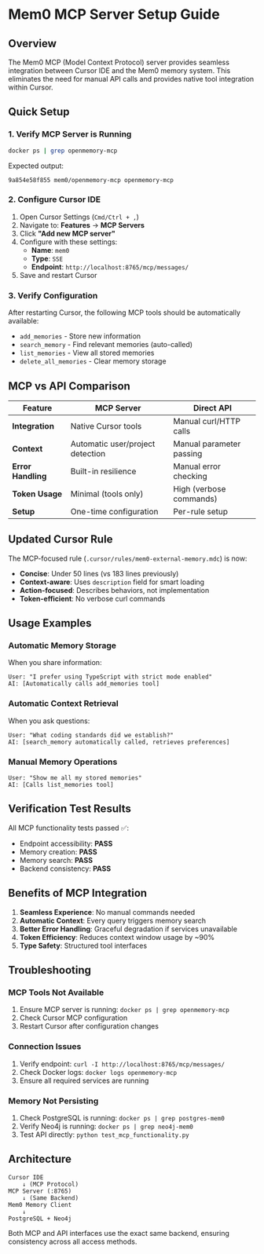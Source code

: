 # Mem0 MCP Server Setup Guide

## Overview

The Mem0 MCP (Model Context Protocol) server provides seamless integration between Cursor IDE and the Mem0 memory system. This eliminates the need for manual API calls and provides native tool integration within Cursor.

## Quick Setup

### 1. Verify MCP Server is Running

```bash
docker ps | grep openmemory-mcp
```

Expected output:
```
9a854e58f855 mem0/openmemory-mcp openmemory-mcp
```

### 2. Configure Cursor IDE

1. Open Cursor Settings (`Cmd/Ctrl + ,`)
2. Navigate to: **Features** → **MCP Servers**
3. Click **"Add new MCP server"**
4. Configure with these settings:
   - **Name**: `mem0`
   - **Type**: `SSE`
   - **Endpoint**: `http://localhost:8765/mcp/messages/`
5. Save and restart Cursor

### 3. Verify Configuration

After restarting Cursor, the following MCP tools should be automatically available:
- `add_memories` - Store new information
- `search_memory` - Find relevant memories (auto-called)
- `list_memories` - View all stored memories
- `delete_all_memories` - Clear memory storage

## MCP vs API Comparison

| Feature | MCP Server | Direct API |
|---------|------------|------------|
| **Integration** | Native Cursor tools | Manual curl/HTTP calls |
| **Context** | Automatic user/project detection | Manual parameter passing |
| **Error Handling** | Built-in resilience | Manual error checking |
| **Token Usage** | Minimal (tools only) | High (verbose commands) |
| **Setup** | One-time configuration | Per-rule setup |

## Updated Cursor Rule

The MCP-focused rule (`.cursor/rules/mem0-external-memory.mdc`) is now:
- **Concise**: Under 50 lines (vs 183 lines previously)
- **Context-aware**: Uses `description` field for smart loading
- **Action-focused**: Describes behaviors, not implementation
- **Token-efficient**: No verbose curl commands

## Usage Examples

### Automatic Memory Storage
When you share information:
```
User: "I prefer using TypeScript with strict mode enabled"
AI: [Automatically calls add_memories tool]
```

### Automatic Context Retrieval
When you ask questions:
```
User: "What coding standards did we establish?"
AI: [search_memory automatically called, retrieves preferences]
```

### Manual Memory Operations
```
User: "Show me all my stored memories"
AI: [Calls list_memories tool]
```

## Verification Test Results

All MCP functionality tests passed ✅:
- Endpoint accessibility: **PASS**
- Memory creation: **PASS**
- Memory search: **PASS**
- Backend consistency: **PASS**

## Benefits of MCP Integration

1. **Seamless Experience**: No manual commands needed
2. **Automatic Context**: Every query triggers memory search
3. **Better Error Handling**: Graceful degradation if services unavailable
4. **Token Efficiency**: Reduces context window usage by ~90%
5. **Type Safety**: Structured tool interfaces

## Troubleshooting

### MCP Tools Not Available
1. Ensure MCP server is running: `docker ps | grep openmemory-mcp`
2. Check Cursor MCP configuration
3. Restart Cursor after configuration changes

### Connection Issues
1. Verify endpoint: `curl -I http://localhost:8765/mcp/messages/`
2. Check Docker logs: `docker logs openmemory-mcp`
3. Ensure all required services are running

### Memory Not Persisting
1. Check PostgreSQL is running: `docker ps | grep postgres-mem0`
2. Verify Neo4j is running: `docker ps | grep neo4j-mem0`
3. Test API directly: `python test_mcp_functionality.py`

## Architecture

```
Cursor IDE
    ↓ (MCP Protocol)
MCP Server (:8765)
    ↓ (Same Backend)
Mem0 Memory Client
    ↓
PostgreSQL + Neo4j
```

Both MCP and API interfaces use the exact same backend, ensuring consistency across all access methods.